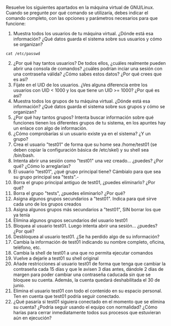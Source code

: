 Resuelve los siguientes apartados en la máquina virtual de GNU/Linux. Cuando se pregunte por qué comando se utilizaría, debes indicar el comando completo, con las opciones y parámetros necesarios para que funcione:

1. Muestra todos los usuarios de tu máquina virtual. ¿Dónde está esa información? ¿Qué datos guarda el sistema sobre sus usuarios y cómo se organizan?
```
cat /etc/passwd
```
2. ¿Por qué hay tantos usuarios? De todos ellos, ¿cuáles realmente pueden abrir una consola de comandos? ¿cuáles podrían inciar una sesión con una contraseña válida? ¿Cómo sabes estos datos? ¿Por qué crees que es así?
3. Fíjate en el UID de los usuarios. ¿Ves alguna diferencia entre los usuarios con UID < 1000 y los que tiene un UID >= 1000? ¿Por qué es así?
4. Muestra todos los grupos de tu máquina virtual. ¿Dónde está esa información? ¿Qué datos guarda el sistema sobre sus grupos y cómo se organizan?
5. ¿Por qué hay tantos grupos? Intenta buscar información sobre qué funciones tienen los diferentes grupos de tu sistema, en los apuntes hay un enlace con algo de información.
6. ¿Cómo comprobarías si un usuario existe ya en el sistema? ¿Y un grupo?
7. Crea el usuario "test01" de forma que su home sea /home/test01 (se deben copiar la configuración básica de /etc/skel) y su shell sea /bin/bash.
8. Intenta abrir una sesión como "test01" una vez creado... ¿puedes? ¿Por qué? ¿Cómo lo arreglarías?
9. El usuario "test01", ¿qué grupo principal tiene? Cámbialo para que sea su grupo principal sea "tests".-
10. Borra el grupo principal antiguo de test01, ¿puedes eliminarlo? ¿Por qué?
11. Borra el grupo "tests", ¿puedes eliminarlo? ¿Por qué?
12. Asigna algunos grupos secundarios a "test01". Indica para qué sirve cada uno de los grupos creados
13. Asigna algunos grupos más secundarios a "test01", SIN borrar los que ya tenía
14. Elimina algunos grupos secundarios del usuario test01
15. Bloquea al usuario test01. Luego intenta abrir una sesión... ¿puedes? ¿Por qué?
16. Desbloquea al usuario test01. ¿Se ha perdido algo de su información?
17. Cambia la información de test01 indicando su nombre completo, oficina, teléfono, etc.
18. Cambia la shell de test01 a una que no permita ejecutar comandos
19. Vuelve a dejarle a test01 su shell original
20. Añade restricciones al usuario test01 de forma que tenga que cambiar la contraseña cada 15 días y que le avisen 3 días antes, dándole 2 días de margen para poder cambiar una contraseña caducada sin que se bloquee su cuenta. Además, la cuenta quedará deshabilitada el 30 de junio.
21. Elimina el usuario test01 con todo el contenido en su espacio personal. Ten en cuenta que test01 podría seguir conectado.
22. ¿Qué pasaría si test01 siguiera conectado en el momento que se elimina su cuenta? ¿Podría seguir usando el equipo con normalidad? ¿Cómo harías para cerrar inmediatamente todos sus procesos que estuvieran aún en ejecución?